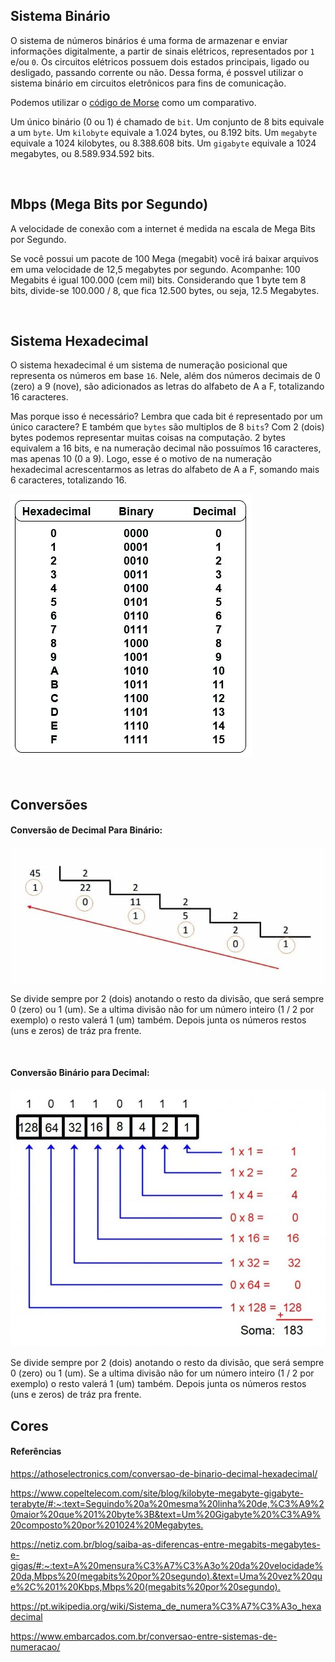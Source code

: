 ## Sistema Binário

O sistema de números binários é uma forma de armazenar e enviar informações digitalmente, a partir de sinais elétricos, representados por `1` e/ou `0`.
Os circuitos elétricos possuem dois estados principais, ligado ou desligado, passando corrente ou não. Dessa forma, é possvel utilizar o sistema binário em circuitos eletrônicos para fins de comunicação. 

Podemos utilizar o [código de Morse](https://pt.wikipedia.org/wiki/C%C3%B3digo_Morse) como um comparativo.

Um único binário (0 ou 1) é chamado de `bit`. Um conjunto de 8 bits equivale a um `byte`. Um `kilobyte` equivale a 1.024 bytes, ou 8.192 bits. Um `megabyte` equivale a 1024 kilobytes, ou 8.388.608 bits. Um `gigabyte` equivale a 1024 megabytes, ou 8.589.934.592 bits.

<br>


## Mbps (Mega Bits por Segundo)

A velocidade de conexão com a internet é medida na escala de Mega Bits por Segundo. 

Se você possui um pacote de 100 Mega (megabit) você irá baixar arquivos em uma velocidade de 12,5 megabytes por segundo. Acompanhe:
100 Megabits é igual 100.000 (cem mil) bits. Considerando que 1 byte tem 8 bits, divide-se 100.000 / 8, que fica 12.500 bytes, ou seja, 12.5 Megabytes.

<br>


## Sistema Hexadecimal

O sistema hexadecimal é um sistema de numeração posicional que representa os números em base `16`. Nele, além dos números decimais de 0 (zero) a 9 (nove), são adicionados as letras do alfabeto de A a F, totalizando 16 caracteres.

Mas porque isso é necessário? Lembra que cada bit é representado por um único caractere? E também que `bytes` são multiplos de 8 `bits`? Com 2 (dois) bytes podemos representar muitas coisas na computação. 2 bytes equivalem a 16 bits, e na numeração decimal não possuímos 16 caracteres, mas apenas 10 (0 a 9). Logo, esse é o motivo de na numeração hexadecimal acrescentarmos as letras do alfabeto de A a F, somando mais 6 caracteres, totalizando 16.

![alt text](images/tabela.jpg?raw=true=250x250 "Title") 

<br>

## Conversões

#### Conversão de Decimal Para Binário:

![alt text](images/decimal-binario.jpg?raw=true=250x250 "Title")  

Se divide sempre por 2 (dois) anotando o resto da divisão, que será sempre 0 (zero) ou 1 (um). Se a ultima divisão não for um número inteiro (1 / 2 por exemplo) o resto valerá 1 (um) também. Depois junta os números restos (uns e zeros) de tráz pra frente.

<br>

#### Conversão Binário para Decimal:

![alt text](images/binario-decimal.jpg?raw=true=250x250 "Title")  

Se divide sempre por 2 (dois) anotando o resto da divisão, que será sempre 0 (zero) ou 1 (um). Se a ultima divisão não for um número inteiro (1 / 2 por exemplo) o resto valerá 1 (um) também. Depois junta os números restos (uns e zeros) de tráz pra frente.


## Cores





#### Referências

<https://athoselectronics.com/conversao-de-binario-decimal-hexadecimal/>

<https://www.copeltelecom.com/site/blog/kilobyte-megabyte-gigabyte-terabyte/#:~:text=Seguindo%20a%20mesma%20linha%20de,%C3%A9%20maior%20que%201%20byte%3B&text=Um%20Gigabyte%20%C3%A9%20composto%20por%201024%20Megabytes.>

<https://netiz.com.br/blog/saiba-as-diferencas-entre-megabits-megabytes-e-gigas/#:~:text=A%20mensura%C3%A7%C3%A3o%20da%20velocidade%20da,Mbps%20(megabits%20por%20segundo).&text=Uma%20vez%20que%2C%201%20Kbps,Mbps%20(megabits%20por%20segundo).>

<https://pt.wikipedia.org/wiki/Sistema_de_numera%C3%A7%C3%A3o_hexadecimal>

<https://www.embarcados.com.br/conversao-entre-sistemas-de-numeracao/>







